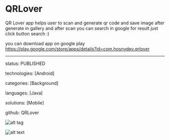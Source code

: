 # QRLover
QR Lover app helps user to scan and generate qr code and save image after generate in gallery and after scan you can search in google for result just click button search :)

you can download app on google play 
https://play.google.com/store/apps/details?id=com.hosnydev.qrlover

 
---
status:       PUBLISHED

technologies: [Android]

categories:   [Background]

languages:    [Java]

solutions:    [Mobile]

github:       QRLover

![alt tag](https://lh6.googleusercontent.com/7Q_PthbVM2iZi5j7utHgcs2jGRXSBLxn6Fhw_pY1LGFQh24HCJedVCNjKZC2evI7adgfQA=w170)

![alt text](https://raw.githubusercontent.com/username/projectname/branch/path/to/img.png)

